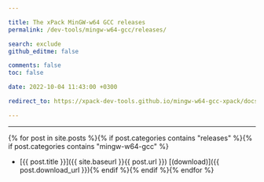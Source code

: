 ```yaml
---

title: The xPack MinGW-w64 GCC releases
permalink: /dev-tools/mingw-w64-gcc/releases/

search: exclude
github_editme: false

comments: false
toc: false

date: 2022-10-04 11:43:00 +0300

redirect_to: https://xpack-dev-tools.github.io/mingw-w64-gcc-xpack/docs/releases/

---
```


___
{% for post in site.posts %}{% if post.categories contains "releases" %}{% if post.categories contains "mingw-w64-gcc" %}
* [{{ post.title }}]({{ site.baseurl }}{{ post.url }}) [(download)]({{ post.download_url }}){% endif %}{% endif %}{% endfor %}

